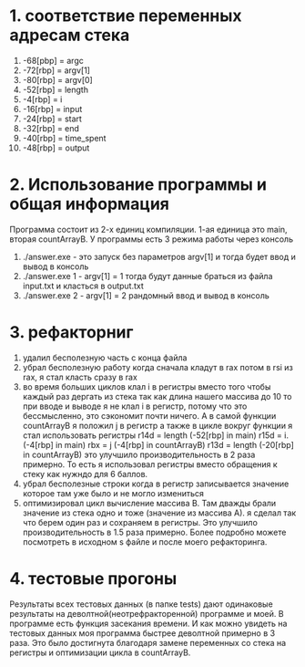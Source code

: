 # 1. соответствие переменных адресам стека
1) -68[pbp] = argc
2) -72[rbp] = argv[1]
3) -80[rbp] = argv[0]
4) -52[rbp] = length
5) -4[rbp] = i
6) -16[rbp] = input
7) -24[rbp] = start
8) -32[rbp] = end
9) -40[rbp] = time_spent
10) -48[rbp] = output

# 2. Использование программы и общая информация
Программа состоит из 2-х единиц компиляции. 1-ая единица это main, вторая countArrayB. 
У программы есть 3 режима работы через консоль
1) ./answer.exe     - это запуск без параметров argv[1] и тогда будет ввод и вывод в консоль
2) ./answer.exe 1   - argv[1] = 1 тогда будут данные браться из файла input.txt и класться в output.txt
3) ./answer.exe 2   - argv[1] = 2 рандомный ввод и вывод в консоль


# 3. рефакторниг
1) удалил бесполезную часть с конца файла
2) убрал бесполезную работу когда сначала кладут в rax потом в rsi из rax, я стал класть сразу в rax
3) во время больших циклов клал i в регистры вместо того чтобы каждый раз дергать из стека
так как длина нашего массива до 10 то при вводе и выводе я не клал i в регистр, потому что это бессмысленно, это сэкономит почти ничего. А в самой функции countArrayB я положил j в регистр а также в цикле вокруг функции я стал использовать регистры 
r14d = length  (-52[rbp] in main)
r15d = i.       (-4[rbp] in main)
rbx = j         (-4[rbp] in countArrayB)
r13d = length   (-20[rbp] in countArrayB)
это улучшило производительность в 2 раза примерно. То есть я использовал регистры вместо обращения к стеку как нужндо для 6 баллов.
4) убрал бесполезные строки когда в регистр записывается значение которое там уже было и не могло измениться
5) оптимизировал цикл вычисление массива B. Там дважды брали значение из стека одно и тоже (значение из массива А). я сделал так что берем один раз и сохраняем в регистры. Это улучшило производительность в 1.5 раза примерно. Более подробно можете посмотреть в исходном s файле и после моего рефакторинга.


# 4. тестовые прогоны
Результаты всех тестовых данных (в папке tests) дают одинаковые результаты на деволтной(неотрефракторенной) программе и моей.
В программе есть функция засекания времени. И как можно увидеть на тестовых данных моя программа быстрее деволтной примерно в 3 раза. Это было достигнута благодаря замене переменных со стека на регистры и оптимизации цикла в countArrayB.
